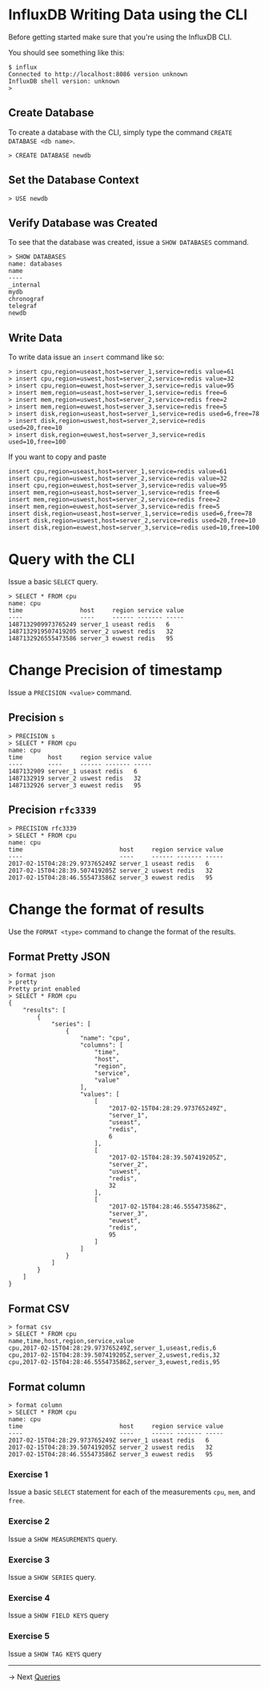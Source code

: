 # InfluxDB Writing Data using the CLI
Before getting started make sure that you're using the InfluxDB CLI.

You should see something like this:

```
$ influx
Connected to http://localhost:8086 version unknown
InfluxDB shell version: unknown
>
```

## Create Database
To create a database with the CLI, simply type the command `CREATE DATABASE <db name>`.

```
> CREATE DATABASE newdb
```

## Set the Database Context
```
> USE newdb
```


## Verify Database was Created
To see that the database was created, issue a `SHOW DATABASES` command.

```
> SHOW DATABASES
name: databases
name
----
_internal
mydb
chronograf
telegraf
newdb
```

## Write Data
To write data issue an `insert` command like so:

```
> insert cpu,region=useast,host=server_1,service=redis value=61
> insert cpu,region=uswest,host=server_2,service=redis value=32
> insert cpu,region=euwest,host=server_3,service=redis value=95
> insert mem,region=useast,host=server_1,service=redis free=6
> insert mem,region=uswest,host=server_2,service=redis free=2
> insert mem,region=euwest,host=server_3,service=redis free=5
> insert disk,region=useast,host=server_1,service=redis used=6,free=78
> insert disk,region=uswest,host=server_2,service=redis used=20,free=10
> insert disk,region=euwest,host=server_3,service=redis used=10,free=100
```

If you want to copy and paste

```
insert cpu,region=useast,host=server_1,service=redis value=61
insert cpu,region=uswest,host=server_2,service=redis value=32
insert cpu,region=euwest,host=server_3,service=redis value=95
insert mem,region=useast,host=server_1,service=redis free=6
insert mem,region=uswest,host=server_2,service=redis free=2
insert mem,region=euwest,host=server_3,service=redis free=5
insert disk,region=useast,host=server_1,service=redis used=6,free=78
insert disk,region=uswest,host=server_2,service=redis used=20,free=10
insert disk,region=euwest,host=server_3,service=redis used=10,free=100
```


# Query with the CLI
Issue a basic `SELECT` query.

```
> SELECT * FROM cpu
name: cpu
time                host     region service value
----                ----     ------ ------- -----
1487132909973765249 server_1 useast redis   6
1487132919507419205 server_2 uswest redis   32
1487132926555473586 server_3 euwest redis   95
```

# Change Precision of timestamp
Issue a `PRECISION <value>` command.

## Precision `s`
```
> PRECISION s
> SELECT * FROM cpu
name: cpu
time       host     region service value
----       ----     ------ ------- -----
1487132909 server_1 useast redis   6
1487132919 server_2 uswest redis   32
1487132926 server_3 euwest redis   95
```

## Precision `rfc3339`
```
> PRECISION rfc3339
> SELECT * FROM cpu
name: cpu
time                           host     region service value
----                           ----     ------ ------- -----
2017-02-15T04:28:29.973765249Z server_1 useast redis   6
2017-02-15T04:28:39.507419205Z server_2 uswest redis   32
2017-02-15T04:28:46.555473586Z server_3 euwest redis   95
```

# Change the format of results
Use the `FORMAT <type>` command to change the format of the results.

## Format Pretty JSON
```
> format json
> pretty
Pretty print enabled
> SELECT * FROM cpu
{
    "results": [
        {
            "series": [
                {
                    "name": "cpu",
                    "columns": [
                        "time",
                        "host",
                        "region",
                        "service",
                        "value"
                    ],
                    "values": [
                        [
                            "2017-02-15T04:28:29.973765249Z",
                            "server_1",
                            "useast",
                            "redis",
                            6
                        ],
                        [
                            "2017-02-15T04:28:39.507419205Z",
                            "server_2",
                            "uswest",
                            "redis",
                            32
                        ],
                        [
                            "2017-02-15T04:28:46.555473586Z",
                            "server_3",
                            "euwest",
                            "redis",
                            95
                        ]
                    ]
                }
            ]
        }
    ]
}
```

## Format CSV
```
> format csv
> SELECT * FROM cpu
name,time,host,region,service,value
cpu,2017-02-15T04:28:29.973765249Z,server_1,useast,redis,6
cpu,2017-02-15T04:28:39.507419205Z,server_2,uswest,redis,32
cpu,2017-02-15T04:28:46.555473586Z,server_3,euwest,redis,95
```

## Format column
```
> format column
> SELECT * FROM cpu
name: cpu
time                           host     region service value
----                           ----     ------ ------- -----
2017-02-15T04:28:29.973765249Z server_1 useast redis   6
2017-02-15T04:28:39.507419205Z server_2 uswest redis   32
2017-02-15T04:28:46.555473586Z server_3 euwest redis   95
```

### Exercise 1
Issue a basic `SELECT` statement for each of the measurements `cpu`, `mem`, and `free`.

### Exercise 2
Issue a `SHOW MEASUREMENTS` query.

### Exercise 3
Issue a `SHOW SERIES` query.

### Exercise 4
Issue a `SHOW FIELD KEYS` query

### Exercise 5
Issue a `SHOW TAG KEYS` query


-----

-> Next [Queries](queries.md)
